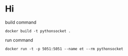 # Hi

build command
```
docker build -t pythonsocket .
```
run command
```
docker run -t -p 5051:5051 --name et --rm pythonsocket
```
